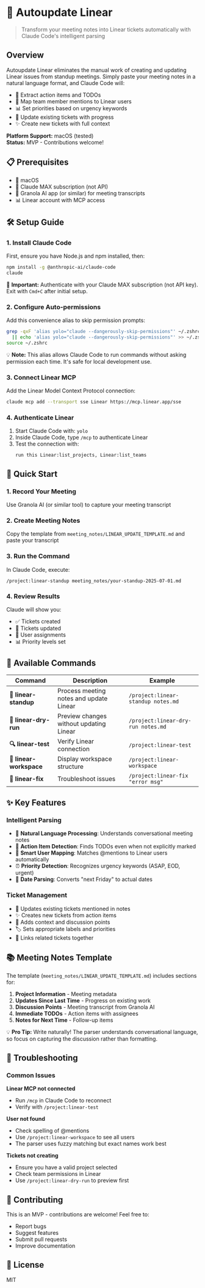 # 🚀 Autoupdate Linear

> Transform your meeting notes into Linear tickets automatically with Claude Code's intelligent parsing

## Overview

Autoupdate Linear eliminates the manual work of creating and updating Linear issues from standup meetings. Simply paste your meeting notes in a natural language format, and Claude Code will:

- 🎯 Extract action items and TODOs
- 👤 Map team member mentions to Linear users
- 📊 Set priorities based on urgency keywords
- 🔄 Update existing tickets with progress
- ✨ Create new tickets with full context

**Platform Support:** macOS (tested)  
**Status:** MVP - Contributions welcome!

## 📋 Prerequisites

- 🍎 macOS
- 🤖 Claude MAX subscription (not API)
- 📝 Granola AI app (or similar) for meeting transcripts
- 📊 Linear account with MCP access

## 🛠️ Setup Guide

### 1. Install Claude Code
First, ensure you have Node.js and npm installed, then:

```bash 
npm install -g @anthropic-ai/claude-code
claude
```

📌 **Important:** Authenticate with your Claude MAX subscription (not API key). Exit with `Cmd+C` after initial setup.

### 2. Configure Auto-permissions
Add this convenience alias to skip permission prompts:

```bash
grep -qxF 'alias yolo="claude --dangerously-skip-permissions"' ~/.zshrc \
  || echo 'alias yolo="claude --dangerously-skip-permissions"' >> ~/.zshrc
source ~/.zshrc
```

💡 **Note:** This alias allows Claude Code to run commands without asking permission each time. It's safe for local development use.

### 3. Connect Linear MCP
Add the Linear Model Context Protocol connection:

```bash 
claude mcp add --transport sse Linear https://mcp.linear.app/sse
```

### 4. Authenticate Linear
1. Start Claude Code with: `yolo`
2. Inside Claude Code, type `/mcp` to authenticate Linear
3. Test the connection with:
   ```
   run this Linear:list_projects, Linear:list_teams
   ```

## 🚀 Quick Start

### 1. Record Your Meeting
Use Granola AI (or similar tool) to capture your meeting transcript

### 2. Create Meeting Notes
Copy the template from `meeting_notes/LINEAR_UPDATE_TEMPLATE.md` and paste your transcript

### 3. Run the Command
In Claude Code, execute:
```
/project:linear-standup meeting_notes/your-standup-2025-07-01.md
```

### 4. Review Results
Claude will show you:
- ✅ Tickets created
- 🔄 Tickets updated
- 👥 User assignments
- 📊 Priority levels set

## 🎯 Available Commands

| Command | Description | Example |
|---------|-------------|---------|
| **📝 linear-standup** | Process meeting notes and update Linear | `/project:linear-standup notes.md` |
| **👀 linear-dry-run** | Preview changes without updating Linear | `/project:linear-dry-run notes.md` |
| **🔍 linear-test** | Verify Linear connection | `/project:linear-test` |
| **🏢 linear-workspace** | Display workspace structure | `/project:linear-workspace` |
| **🔧 linear-fix** | Troubleshoot issues | `/project:linear-fix "error msg"` |

## ✨ Key Features

### Intelligent Parsing
- 🧠 **Natural Language Processing**: Understands conversational meeting notes
- 🎯 **Action Item Detection**: Finds TODOs even when not explicitly marked
- 👤 **Smart User Mapping**: Matches @mentions to Linear users automatically
- ⏰ **Priority Detection**: Recognizes urgency keywords (ASAP, EOD, urgent)
- 📅 **Date Parsing**: Converts "next Friday" to actual dates

### Ticket Management
- 🔄 Updates existing tickets mentioned in notes
- ✨ Creates new tickets from action items
- 💬 Adds context and discussion points
- 🏷️ Sets appropriate labels and priorities
- 📎 Links related tickets together

## 📚 Meeting Notes Template

The template (`meeting_notes/LINEAR_UPDATE_TEMPLATE.md`) includes sections for:

1. **Project Information** - Meeting metadata
2. **Updates Since Last Time** - Progress on existing work
3. **Discussion Points** - Meeting transcript from Granola AI
4. **Immediate TODOs** - Action items with assignees
5. **Notes for Next Time** - Follow-up items

💡 **Pro Tip:** Write naturally! The parser understands conversational language, so focus on capturing the discussion rather than formatting.

## 🔧 Troubleshooting

### Common Issues

**Linear MCP not connected**
- Run `/mcp` in Claude Code to reconnect
- Verify with `/project:linear-test`

**User not found**
- Check spelling of @mentions
- Use `/project:linear-workspace` to see all users
- The parser uses fuzzy matching but exact names work best

**Tickets not creating**
- Ensure you have a valid project selected
- Check team permissions in Linear
- Use `/project:linear-dry-run` to preview first

## 🤝 Contributing

This is an MVP - contributions are welcome! Feel free to:
- Report bugs
- Suggest features
- Submit pull requests
- Improve documentation

## 📄 License

MIT
